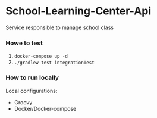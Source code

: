 # School-Learning-Center-Api

Service responsible to manage school class

### Howe to test

1. `docker-compose up -d`
2. `./gradlew test integrationTest`

### How to run locally

Local configurations:

- Groovy
- Docker/Docker-compose